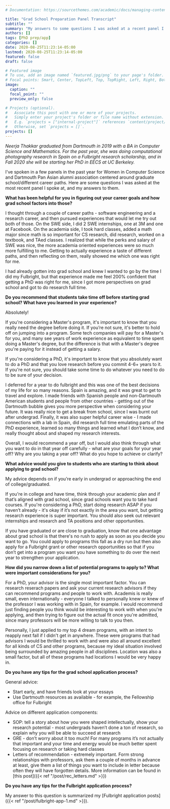 ```yaml
---
# Documentation: https://sourcethemes.com/academic/docs/managing-content/

title: "Grad School Preparation Panel Transcript"
subtitle: ""
summary: "My answers to some questions I was asked at a recent panel I spoke at"
authors: []
tags: [PhD prep/app]
categories: []
date: 2020-08-25T11:23:14-05:00
lastmod: 2020-08-25T11:23:14-05:00
featured: false
draft: false

# Featured image
# To use, add an image named `featured.jpg/png` to your page's folder.
# Focal points: Smart, Center, TopLeft, Top, TopRight, Left, Right, BottomLeft, Bottom, BottomRight.
image:
  caption: ""
  focal_point: ""
  preview_only: false

# Projects (optional).
#   Associate this post with one or more of your projects.
#   Simply enter your project's folder or file name without extension.
#   E.g. `projects = ["internal-project"]` references `content/project/deep-learning/index.md`.
#   Otherwise, set `projects = []`.
projects: []
---
```


*Neerja Thakkar graduated from Dartmouth in 2019 with a BA in Computer Science and Mathematics. For the past year, she was doing computational photography research in Spain on a Fulbright research scholarship, and in Fall 2020 she will be starting her PhD in EECS at UC Berkeley.*

I've spoken in a few panels in the past year for Women in Computer Science and Dartmouth Pan Asian alumni association centered around graduate school/different career paths. Here are some questions I was asked at the most recent panel I spoke at, and my answers to them.

**What has been helpful for you in figuring out your career goals and how grad school factors into those?**

I thought through a couple of career paths - software engineering and a research career, and then pursued experiences that would let me try out both of those. On the SWE side, I did 2 SWE internships, one at 3M and one at Facebook. On the academia side, I took hard classes, added a math major since math is so important for CS research, did research, worked on a textbook, and TAed classes. I realized that while the perks and salary of SWE was nice, the more academia oriented experiences were so much more fulfilling to me. Getting to actually experience a taste of different paths, and then reflecting on them, really showed me which one was right for me.

I had already gotten into grad school and knew I wanted to go by the time I did my Fulbright, but that experience made me feel 200% confident that getting a PhD was right for me, since I got more perspectives on grad school and got to do research full time.


**Do you recommend that students take time off before starting grad school? What have you learned in your experience?**

Absolutely! 

If you're considering a Master's program, it's important to know that you really need the degree before doing it. If you’re not sure, it's better to hold off on jumping into a program. Some tech companies will pay for a Master's for you, and many see years of work experience as equivalent to time spent doing a Master's degree, but the difference is that with a Master's degree you're paying for it instead of getting a salary.

If you're considering a PhD, it's important to know that you absolutely want to do a PhD and that you love research before you commit 4-6+ years to it. If you're not sure, you should take some time to do whatever you need to do to be sure of your decision.

I deferred for a year to do fulbright and this was one of the best decisions of my life for so many reasons. Spain is amazing, and it was great to get to travel and explore. I made friends with Spanish people and non-Dartmouth American students and people from other countries - getting out of the Dartmouth bubble gives you more perspective when considering your future. It was really nice to get a break from school, since I was burnt out after undergrad. Finally, it was also super helpful career wise - I made connections with a lab in Spain, did research full time emulating parts of the PhD experience, learned so many things and learned what I don’t know, and really thought about and shaped my research interests.

Overall, I would recommend a year off, but I would also think through what you want to do in that year off carefully - what are your goals for your year off? Why are you taking a year off? What do you hope to achieve or clarify?


**What advice would you give to students who are starting to think about applying to grad school?**

My advice depends on if you’re early in undergrad or approaching the end of college/graduated. 

If you're in college and have time, think through your academic plan and if that’s aligned with grad school, since grad schools want you to take hard courses. If you're considering  a PhD, start doing research ASAP if you haven’t already - it's okay if it’s not exactly in the area you want, but getting research experience is super important. You should also seek out relevant internships and research and TA positions and other opportunities.

If you have graduated or are close to graduation, know that one advantage about grad school is that there's no rush to apply as soon as you decide you want to go. You could apply to programs this fall as a dry run but then also apply for a Fulbright grant or other research opportunities so that if you don’t get into a program you want you have something to do over the next year to strengthen your application.

**How did you narrow down a list of potential programs to apply to? What were important considerations for you?**

For a PhD, your advisor is the single most important factor. You can research reserach papers and ask your current research advisors if they can recommend programs and people to work with. Academis is really small, even internationally - everyone I talked to personally knew or knew of the professor I was working with in Spain, for example. I would recommend just finding people you think would be interesting to work with when you're applying, and then trying to figure out the actual fit once you're admitted, since many professors will be more willing to talk to you then.

Personally, I just applied to my top 4 dream programs, with an intent to reapply next fall if I didn't get in anywhere. These were programs that had advisors I would be thrilled to work with and were also all around excellent for all kinds of CS and other programs, because my ideal situation involved being surrounded by amazing people in all disciplines. Location was also a small factor, but all of these programs had locations I would be very happy in.

**Do you have any tips for the grad school application process?**

General advice:
- Start early, and have friends look at your essays
- Use Dartmouth resources as available - for example, the Fellowship office for Fulbright

Advice on different application components:
- SOP: tell a story about how you were shaped intellectually, show your research potential - most undergrads haven’t done a ton of research, so explain why you will be able to succeed at research
- GRE - don’t worry about it too much! For many programs it’s not actually that important and your time and energy would be much better spent focusing on research or taking hard classes
- Letters of recommendation - extremely important. Form strong relationships with professors, ask them a couple of months in advance at least, give them a list of things you want to include in letter because often they will have forgotten details. More information can be found in [this post]({{< ref "/post/rec_letters.md" >}})

**Do you have any tips for the Fulbright application process?**

My answer to this question is summarized my [Fulbright application posts]({{< ref "/post/fulbright-app-1.md" >}}).